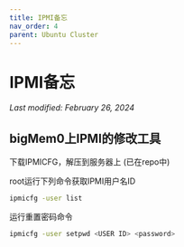 ```yaml
---
title: IPMI备忘
nav_order: 4
parent: Ubuntu Cluster
---
```


# IPMI备忘

*Last modified: February 26, 2024*

## bigMem0上IPMI的修改工具

下载IPMICFG，解压到服务器上 (已在repo中)

root运行下列命令获取IPMI用户名ID

```bash
ipmicfg -user list
```

运行重置密码命令

```bash
ipmicfg -user setpwd <USER ID> <password>
```

